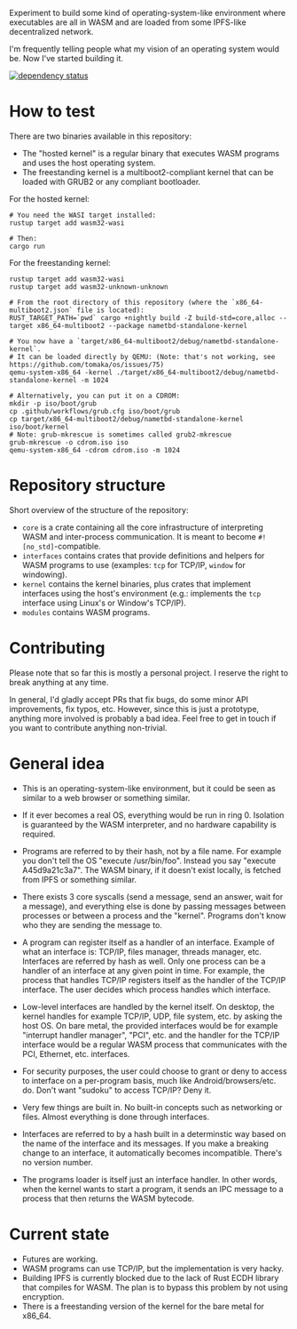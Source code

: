 Experiment to build some kind of operating-system-like environment where executables are all in
WASM and are loaded from some IPFS-like decentralized network.

I'm frequently telling people what my vision of an operating system would be. Now I've started
building it.

[![dependency status](https://deps.rs/repo/github/tomaka/os/status.svg)](https://deps.rs/repo/github/tomaka/os)

# How to test

There are two binaries available in this repository:

- The "hosted kernel" is a regular binary that executes WASM programs and uses the host operating
  system.
- The freestanding kernel is a multiboot2-compliant kernel that can be loaded with GRUB2 or any
  compliant bootloader.

For the hosted kernel:

```
# You need the WASI target installed:
rustup target add wasm32-wasi

# Then:
cargo run
```

For the freestanding kernel:

```
rustup target add wasm32-wasi
rustup target add wasm32-unknown-unknown

# From the root directory of this repository (where the `x86_64-multiboot2.json` file is located):
RUST_TARGET_PATH=`pwd` cargo +nightly build -Z build-std=core,alloc --target x86_64-multiboot2 --package nametbd-standalone-kernel

# You now have a `target/x86_64-multiboot2/debug/nametbd-standalone-kernel`.
# It can be loaded directly by QEMU: (Note: that's not working, see https://github.com/tomaka/os/issues/75)
qemu-system-x86_64 -kernel ./target/x86_64-multiboot2/debug/nametbd-standalone-kernel -m 1024

# Alternatively, you can put it on a CDROM:
mkdir -p iso/boot/grub
cp .github/workflows/grub.cfg iso/boot/grub
cp target/x86_64-multiboot2/debug/nametbd-standalone-kernel iso/boot/kernel
# Note: grub-mkrescue is sometimes called grub2-mkrescue
grub-mkrescue -o cdrom.iso iso
qemu-system-x86_64 -cdrom cdrom.iso -m 1024
```

# Repository structure

Short overview of the structure of the repository:

- `core` is a crate containing all the core infrastructure of interpreting WASM and inter-process
  communication. It is meant to become `#![no_std]`-compatible.
- `interfaces` contains crates that provide definitions and helpers for WASM programs to use
  (examples: `tcp` for TCP/IP, `window` for windowing).
- `kernel` contains the kernel binaries, plus crates that implement interfaces using the host's
  environment (e.g.: implements the `tcp` interface using Linux's or Window's TCP/IP).
- `modules` contains WASM programs.

# Contributing

Please note that so far this is mostly a personal project. I reserve the right to break anything
at any time.

In general, I'd gladly accept PRs that fix bugs, do some minor API improvements, fix typos, etc.
However, since this is just a prototype, anything more involved is probably a bad idea. Feel free
to get in touch if you want to contribute anything non-trivial.

# General idea

- This is an operating-system-like environment, but it could be seen as similar to a web browser
  or something similar.

- If it ever becomes a real OS, everything would be run in ring 0. Isolation is guaranteed by the
  WASM interpreter, and no hardware capability is required.

- Programs are referred to by their hash, not by a file name. For example you don't tell the OS
  "execute /usr/bin/foo". Instead you say "execute A45d9a21c3a7". The WASM binary, if it doesn't
  exist locally, is fetched from IPFS or something similar.

- There exists 3 core syscalls (send a message, send an answer, wait for a message), and
  everything else is done by passing messages between processes or between a process and the
  "kernel". Programs don't know who they are sending the message to.

- A program can register itself as a handler of an interface. Example of what an interface is:
  TCP/IP, files manager, threads manager, etc. Interfaces are referred by hash as well. Only one
  process can be a handler of an interface at any given point in time. For example, the process
  that handles TCP/IP registers itself as the handler of the TCP/IP interface. The user decides
  which process handles which interface.

- Low-level interfaces are handled by the kernel itself. On desktop, the kernel handles for example
  TCP/IP, UDP, file system, etc. by asking the host OS. On bare metal, the provided interfaces would
  be for example "interrupt handler manager", "PCI", etc. and the handler for the TCP/IP interface
  would be a regular WASM process that communicates with the PCI, Ethernet, etc. interfaces.

- For security purposes, the user could choose to grant or deny to access to interface on a
  per-program basis, much like Android/browsers/etc. do. Don't want "sudoku" to access TCP/IP?
  Deny it.

- Very few things are built in. No built-in concepts such as networking or files. Almost
  everything is done through interfaces.

- Interfaces are referred to by a hash built in a determinstic way based on the name of the
  interface and its messages. If you make a breaking change to an interface, it automatically
  becomes incompatible. There's no version number.

- The programs loader is itself just an interface handler. In other words, when the kernel wants to
  start a program, it sends an IPC message to a process that then returns the WASM bytecode.

# Current state

- Futures are working.
- WASM programs can use TCP/IP, but the implementation is very hacky.
- Building IPFS is currently blocked due to the lack of Rust ECDH library that compiles for WASM.
  The plan is to bypass this problem by not using encryption.
- There is a freestanding version of the kernel for the bare metal for x86_64.
